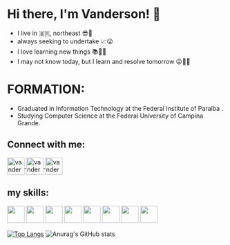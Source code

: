 # Hi there, I'm Vanderson! 👋

- I live in :brazil:, northeast 😎:sunrise:
- always seeking to undertake :chart_with_upwards_trend::stuck_out_tongue_winking_eye:
- I love learning new things :books::memo::sparkling_heart:
- I may not know today, but I learn and resolve tomorrow :stuck_out_tongue_winking_eye::monocle_face::nerd_face:

# FORMATION:
- Graduated in Information Technology at the Federal Institute of Paraíba .
- Studying Computer Science at the Federal University of Campina Grande.

## Connect with me:
<a href="https://www.instagram.com/vanderson_ar/" target="_blank">
 <img align="center" alt="vanderson-instagram" height="40" width="40" src="https://img.icons8.com/ios/2x/instagram-new--v3.gif">
</a>

<a href="https://api.whatsapp.com/send?phone=5583991484268&text=Ol%C3%A1%2C%20Vanzinho%20tudo%20show" target="_blank">
 <img align="center" alt="vanderson-whatsapp" height="40" width="40" src="https://img.icons8.com/material-outlined/2x/whatsapp--v3.gif">
</a>

<a href="https://www.linkedin.com/in/vanderson-dos-santos-ara%C3%BAjo-3556531a8" target="_blank">
 <img align="center" alt="vanderson-linkedin" height="40" width="40" src="https://img.icons8.com/material-sharp/2x/linkedin--v2.gif">
</a>

## my skills:
<img height="40" width="40" src="https://cdn.jsdelivr.net/gh/devicons/devicon/icons/python/python-original-wordmark.svg"></img>
<img height="40" width="40" src="https://cdn.jsdelivr.net/gh/devicons/devicon/icons/java/java-original-wordmark.svg"></img>
<img height="40" width="40" src="https://cdn.jsdelivr.net/gh/devicons/devicon/icons/javascript/javascript-original.svg"></img>
<img height="40" width="40" src="https://cdn.jsdelivr.net/gh/devicons/devicon/icons/html5/html5-plain-wordmark.svg"></img>
<img height="40" width="40" src="https://cdn.jsdelivr.net/gh/devicons/devicon/icons/css3/css3-original-wordmark.svg"></img>
<img height="40" width="40" src="https://cdn.jsdelivr.net/gh/devicons/devicon/icons/react/react-original-wordmark.svg"></img>
<img height="40" width="40" src="https://cdn.jsdelivr.net/gh/devicons/devicon/icons/postgresql/postgresql-original-wordmark.svg"></img>
<img height="40" width="40" src="https://cdn.jsdelivr.net/gh/devicons/devicon/icons/android/android-plain-wordmark.svg"></img>

[![Top Langs](https://github-readme-stats.vercel.app/api/top-langs/?username=Vanderson10)](https://github.com/Vanderson10/github-readme-stats)
![Anurag's GitHub stats](https://github-readme-stats.vercel.app/api?username=Vanderson10&show_icons=true&theme=radical)





<!--
**Vanderson10/Vanderson10** is a ✨ _special_ ✨ repository because its `README.md` (this file) appears on your GitHub profile.

Here are some ideas to get you started:

- 🔭 I’m currently working on ...
- 🌱 I’m currently learning ...
- 👯 I’m looking to collaborate on ...
- 🤔 I’m looking for help with ...
- 💬 Ask me about ...
- 📫 How to reach me: ...
- 😄 Pronouns: ...
- ⚡ Fun fact: ...
-->
